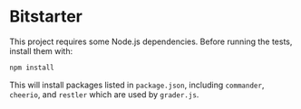 # Bitstarter

This project requires some Node.js dependencies. Before running the tests, install them with:

```bash
npm install
```

This will install packages listed in `package.json`, including `commander`, `cheerio`, and `restler` which are used by `grader.js`.
